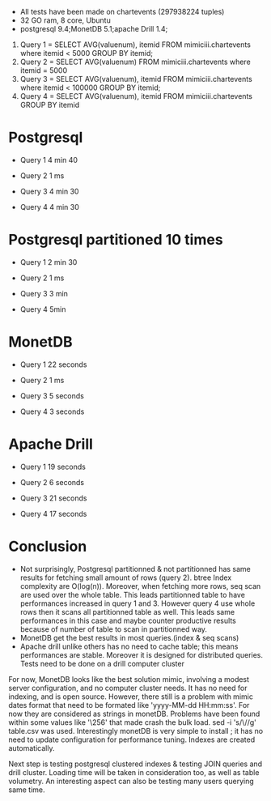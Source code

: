 * All tests have been made on chartevents (297938224 tuples)
* 32 GO ram, 8 core, Ubuntu
* postgresql 9.4;MonetDB 5.1;apache Drill 1.4; 

1. Query 1 = SELECT AVG(valuenum), itemid FROM mimiciii.chartevents  where itemid < 5000 GROUP BY itemid;
1. Query 2 = SELECT AVG(valuenum) FROM mimiciii.chartevents  where itemid = 5000
1. Query 3 = SELECT AVG(valuenum), itemid FROM mimiciii.chartevents  where itemid < 100000 GROUP BY itemid;
1. Query 4 = SELECT AVG(valuenum), itemid FROM mimiciii.chartevents  GROUP BY itemid

# Postgresql

* Query 1
4 min 40

* Query 2
1 ms

* Query 3
4 min 30

* Query 4
4 min 30


#  Postgresql partitioned 10 times

* Query 1
2 min 30

* Query 2
1 ms

* Query 3
3 min

* Query 4
5min


# MonetDB

* Query 1
22 seconds

* Query 2
1 ms

* Query 3
5 seconds

* Query 4
3 seconds


# Apache Drill

* Query 1
19 seconds

* Query 2
6 seconds

* Query 3
21 seconds

* Query 4
17 seconds

# Conclusion

* Not surprisingly, Postgresql partitionned & not partitionned has same results for fetching small amount of rows (query 2). btree Index complexity are O(log(n)).
Moreover, when fetching more rows, seq scan are used over the whole table. This leads partitionned table to have performances increased in query 1 and 3. However query 4 use whole rows then it scans all partitionned table as well. This leads same performances in this case and maybe counter productive results because of number of table to scan in partitionned way.
* MonetDB get the best results in most queries.(index & seq scans)
* Apache drill unlike others has no need to cache table; this means performances are stable. Moreover it is designed for distributed queries. Tests need to be done on a drill computer cluster


For now, MonetDB looks like the best solution mimic, involving a modest server configuration, and no computer cluster needs. It has no need for indexing, and is open source. However, there still is a problem with mimic dates format that need to be formated like 'yyyy-MM-dd HH:mm:ss'. For now they are considered as strings in monetDB. Problems have been found within some values like '\256' that made crash the bulk load. sed -i 's/\\//g' table.csv was used. Interestingly monetDB is very simple to install ; it has no need to update configuration for performance tuning. Indexes are created automatically.

Next step is testing postgresql clustered indexes & testing JOIN queries and drill cluster. Loading time will be taken in consideration too, as well as table volumetry. An interesting aspect can also be testing many users querying same time.
